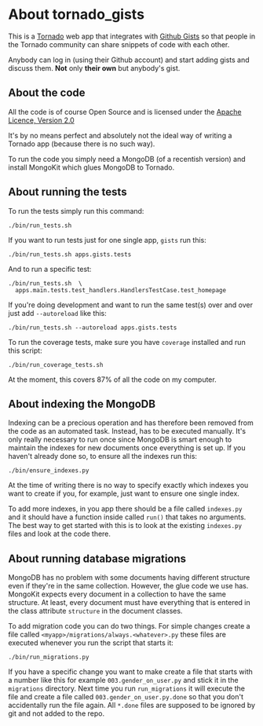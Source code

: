 About tornado_gists
===================

This is a [Tornado](http://www.tornadoweb.org/) web app that integrates with
[Github Gists](https://gist.github.com/) so that people in the Tornado
community can share snippets of code with each other.

Anybody can log in (using their Github account) and start adding gists
and discuss them. **Not** only **their own** but anybody's gist.


About the code
--------------

All the code is of course Open Source and is licensed under the [Apache
Licence, Version 2.0](http://www.apache.org/licenses/LICENSE-2.0.html)

It's by no means perfect and absolutely not the ideal way of writing a
Tornado app (because there is no such way).

To run the code you simply need a MongoDB (of a recentish version) and
install MongoKit which glues MongoDB to Tornado.


About running the tests
-----------------------

To run the tests simply run this command:

    ./bin/run_tests.sh

If you want to run tests just for one single app, `gists` run this:

    ./bin/run_tests.sh apps.gists.tests

And to run a specific test:

    ./bin/run_tests.sh  \
      apps.main.tests.test_handlers.HandlersTestCase.test_homepage

If you're doing development and want to run the same test(s) over and
over just add `--autoreload` like this:

    ./bin/run_tests.sh --autoreload apps.gists.tests

To run the coverage tests, make sure you have ``coverage`` installed
and run this script:

    ./bin/run_coverage_tests.sh

At the moment, this covers 87% of all the code on my computer.


About indexing the MongoDB
--------------------------

Indexing can be a precious operation and has therefore been removed
from the code as an automated task. Instead, has to be executed
manually. It's only really necessary to run once since MongoDB is
smart enough to maintain the indexes for new documents once everything
is set up. If you haven't already done so, to ensure all the indexes
run this:

    ./bin/ensure_indexes.py

At the time of writing there is no way to specify exactly which
indexes you want to create if you, for example, just want to ensure
one single index.

To add more indexes, in you app there should be a file called
`indexes.py` and it should have a function inside called `run()` that
takes no arguments. The best way to get started with this is to look
at the existing `indexes.py` files and look at the code there.


About running database migrations
---------------------------------

MongoDB has no problem with some documents having different structure
even if they're in the same collection. However, the glue code we use
has. MongoKit expects every document in a collection to have the same
structure. At least, every document must have everything that is
entered in the class attribute `structure` in the document classes.

To add migration code you can do two things. For simple changes create
a file called `<myapp>/migrations/always.<whatever>.py` these files
are executed whenever you run the script that starts it:

    ./bin/run_migrations.py

If you have a specific change you want to make create a file that
starts with a number like this for example `003.gender_on_user.py` and
stick it in the `migrations` directory. Next time you run
`run_migrations` it will execute the file and create a file called
`003.gender_on_user.py.done` so that you don't accidentally run the
file again. All `*.done` files are supposed to be ignored by git and
not added to the repo.
